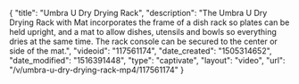 {
    "title": "Umbra U Dry Drying Rack",
    "description": "The Umbra U Dry Drying Rack with Mat incorporates the frame of a dish rack so plates can be held upright, and a mat to allow dishes, utensils and bowls so everything dries at the same time. The rack console can be secured to the center or side of the mat.",
    "videoid": "117561174",
    "date_created": "1505314652",
    "date_modified": "1516391448",
    "type": "captivate",
    "layout": "video",
    "url": "\/v\/umbra-u-dry-drying-rack-mp4\/117561174"
}